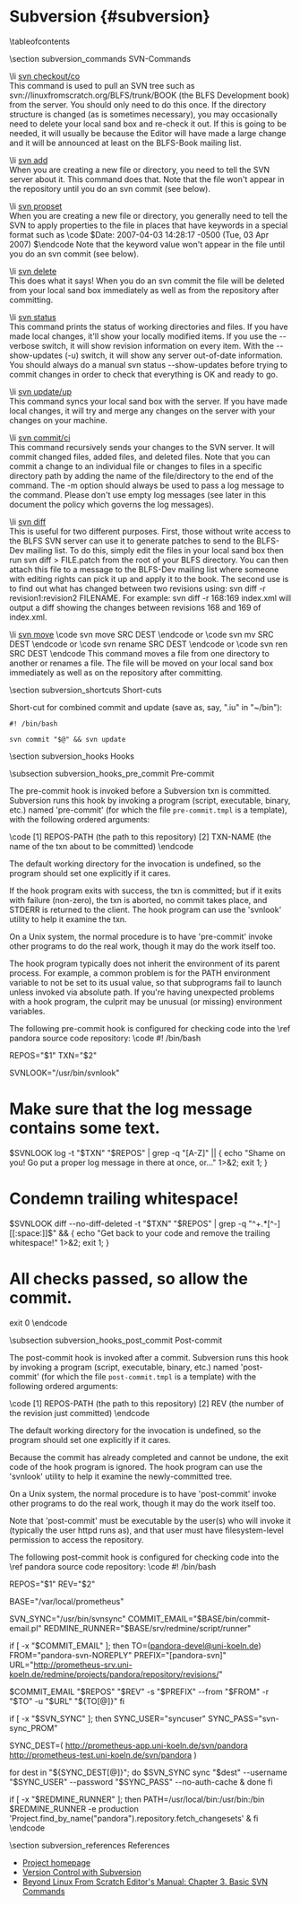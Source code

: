 
Subversion    {#subversion}
==========

\tableofcontents

\section subversion_commands SVN-Commands

\li [svn checkout/co](http://svnbook.red-bean.com/nightly/en/svn.ref.svn.c.checkout.html) <br> This command is used to pull an SVN tree such as svn://linuxfromscratch.org/BLFS/trunk/BOOK (the BLFS Development book) from the server. You should only need to do this once. If the directory structure is changed (as is sometimes necessary), you may occasionally need to delete your local sand box and re-check it out. If this is going to be needed, it will usually be because the Editor will have made a large change and it will be announced at least on the BLFS-Book mailing list.

\li [svn add](http://svnbook.red-bean.com/nightly/en/svn.ref.svn.c.add.html) <br> When you are creating a new file or directory, you need to tell the SVN server about it. This command does that. Note that the file won't appear in the repository until you do an svn commit (see below).

\li [svn propset](http://svnbook.red-bean.com/nightly/en/svn.ref.svn.c.propset.html) <br> When you are creating a new file or directory, you generally need to tell the SVN to apply properties to the file in places that have keywords in a special format such as \code $Date: 2007-04-03 14:28:17 -0500 (Tue, 03 Apr 2007) $\endcode Note that the keyword value won't appear in the file until you do an svn commit (see below).

\li [svn delete](http://svnbook.red-bean.com/nightly/en/svn.ref.svn.c.delete.html) <br> This does what it says! When you do an svn commit the file will be deleted from your local sand box immediately as well as from the repository after committing.

\li [svn status](http://svnbook.red-bean.com/nightly/en/svn.ref.svn.c.status.html) <br> This command prints the status of working directories and files. If you have made local changes, it'll show your locally modified items. If you use the --verbose switch, it will show revision information on every item. With the --show-updates (-u) switch, it will show any server out-of-date information. <br> You should always do a manual svn status --show-updates before trying to commit changes in order to check that everything is OK and ready to go.

\li [svn update/up](http://svnbook.red-bean.com/nightly/en/svn.ref.svn.c.update.html) <br> This command syncs your local sand box with the server. If you have made local changes, it will try and merge any changes on the server with your changes on your machine.

\li [svn commit/ci](http://svnbook.red-bean.com/nightly/en/svn.ref.svn.c.commit.html) <br> This command recursively sends your changes to the SVN server. It will commit changed files, added files, and deleted files. Note that you can commit a change to an individual file or changes to files in a specific directory path by adding the name of the file/directory to the end of the command. The -m option should always be used to pass a log message to the command. Please don't use empty log messages (see later in this document the policy which governs the log messages).

\li [svn diff](http://svnbook.red-bean.com/nightly/en/svn.ref.svn.c.diff.html) <br> This is useful for two different purposes. First, those without write access to the BLFS SVN server can use it to generate patches to send to the BLFS-Dev mailing list. To do this, simply edit the files in your local sand box then run svn diff > FILE.patch from the root of your BLFS directory. You can then attach this file to a message to the BLFS-Dev mailing list where someone with editing rights can pick it up and apply it to the book. The second use is to find out what has changed between two revisions using: svn diff -r revision1:revision2 FILENAME. For example: svn diff -r 168:169 index.xml will output a diff showing the changes between revisions 168 and 169 of index.xml.

\li [svn move](http://svnbook.red-bean.com/nightly/en/svn.ref.svn.c.move.html) \code svn move SRC DEST \endcode or \code svn mv SRC DEST \endcode or \code svn rename SRC DEST \endcode or \code svn ren SRC DEST \endcode This command moves a file from one directory to another or renames a file. The file will be moved on your local sand box immediately as well as on the repository after committing.

\section subversion_shortcuts Short-cuts

Short-cut for combined commit and update (save as, say, ".iu" in "~/bin"):

~~~~
#! /bin/bash

svn commit "$@" && svn update
~~~~

\section subversion_hooks Hooks

\subsection subversion_hooks_pre_commit Pre-commit

The pre-commit hook is invoked before a Subversion txn is
committed. Subversion runs this hook by invoking a program
(script, executable, binary, etc.) named 'pre-commit' (for which
the file `pre-commit.tmpl` is a template), with the following ordered arguments:

\code
[1] REPOS-PATH   (the path to this repository)
[2] TXN-NAME     (the name of the txn about to be committed)
\endcode

The default working directory for the invocation is undefined, so
the program should set one explicitly if it cares.

If the hook program exits with success, the txn is committed; but
if it exits with failure (non-zero), the txn is aborted, no commit
takes place, and STDERR is returned to the client.   The hook
program can use the 'svnlook' utility to help it examine the txn.

On a Unix system, the normal procedure is to have 'pre-commit'
invoke other programs to do the real work, though it may do the
work itself too.

The hook program typically does not inherit the environment of
its parent process.  For example, a common problem is for the
PATH environment variable to not be set to its usual value, so
that subprograms fail to launch unless invoked via absolute path.
If you're having unexpected problems with a hook program, the
culprit may be unusual (or missing) environment variables.

The following pre-commit hook is configured for checking code
into the \ref pandora source code repository:
\code
#! /bin/bash

REPOS="$1"
TXN="$2"

SVNLOOK="/usr/bin/svnlook"

# Make sure that the log message contains some text.
$SVNLOOK log -t "$TXN" "$REPOS" | grep -q "[A-Z]" || {
  echo "Shame on you! Go put a proper log message in there at once, or..." 1>&2;
  exit 1;
}

# Condemn trailing whitespace!
$SVNLOOK diff --no-diff-deleted -t "$TXN" "$REPOS" | grep -q "^+.*[^-][[:space:]]$" && {
  echo "Get back to your code and remove the trailing whitespace!" 1>&2;
  exit 1;
}

# All checks passed, so allow the commit.
exit 0
\endcode

\subsection subversion_hooks_post_commit Post-commit

The post-commit hook is invoked after a commit.  Subversion runs
this hook by invoking a program (script, executable, binary, etc.)
named 'post-commit' (for which the file `post-commit.tmpl` is a template) with the 
following ordered arguments:

\code
[1] REPOS-PATH   (the path to this repository)
[2] REV          (the number of the revision just committed)
\endcode

The default working directory for the invocation is undefined, so
the program should set one explicitly if it cares.

Because the commit has already completed and cannot be undone,
the exit code of the hook program is ignored.  The hook program
can use the 'svnlook' utility to help it examine the
newly-committed tree.

On a Unix system, the normal procedure is to have 'post-commit'
invoke other programs to do the real work, though it may do the
work itself too.

Note that 'post-commit' must be executable by the user(s) who will
invoke it (typically the user httpd runs as), and that user must
have filesystem-level permission to access the repository.

The following post-commit hook is configured for checking code
into the \ref pandora source code repository:
\code
#! /bin/bash

REPOS="$1"
REV="$2"

BASE="/var/local/prometheus"

SVN_SYNC="/usr/bin/svnsync"
COMMIT_EMAIL="$BASE/bin/commit-email.pl"
REDMINE_RUNNER="$BASE/srv/redmine/script/runner"

if [ -x "$COMMIT_EMAIL" ]; then
  TO=(pandora-devel@uni-koeln.de)
  FROM="pandora-svn-NOREPLY"
  PREFIX="[pandora-svn]"
  URL="http://prometheus-srv.uni-koeln.de/redmine/projects/pandora/repository/revisions/"

  $COMMIT_EMAIL "$REPOS" "$REV" -s "$PREFIX" --from "$FROM" -r "$TO" -u "$URL" "${TO[@]}"
fi

if [ -x "$SVN_SYNC" ]; then
  SYNC_USER="syncuser"
  SYNC_PASS="svn-sync_PROM"

  SYNC_DEST=(
    http://prometheus-app.uni-koeln.de/svn/pandora
    http://prometheus-test.uni-koeln.de/svn/pandora
  )

  for dest in "${SYNC_DEST[@]}"; do
    $SVN_SYNC sync "$dest" --username "$SYNC_USER" --password "$SYNC_PASS" --no-auth-cache &
  done
fi

if [ -x "$REDMINE_RUNNER" ]; then
  PATH=/usr/local/bin:/usr/bin:/bin $REDMINE_RUNNER -e production 'Project.find_by_name("pandora").repository.fetch_changesets' &
fi
\endcode

\section subversion_references References

  * [Project homepage](http://subversion.apache.org)
  * [Version Control with Subversion](http://svnbook.red-bean.com)
  * [Beyond Linux From Scratch Editor's Manual: Chapter 3. Basic SVN Commands](http://www.linuxfromscratch.org/blfs/edguide/chapter03.html)
